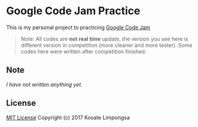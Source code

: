 # Google Code Jam Practice

This is my personal project to practicing [Google Code Jam](https://code.google.com/codejam/)

> Note: All codes are **not real time** update, the version you see here is different version in competition (more cleaner and more tester). Some codes here were written after competition finished.

## Note

_I have not written anything yet._

## License

[MIT License](LICENSE) Copyright (c) 2017 Kosate Limpongsa